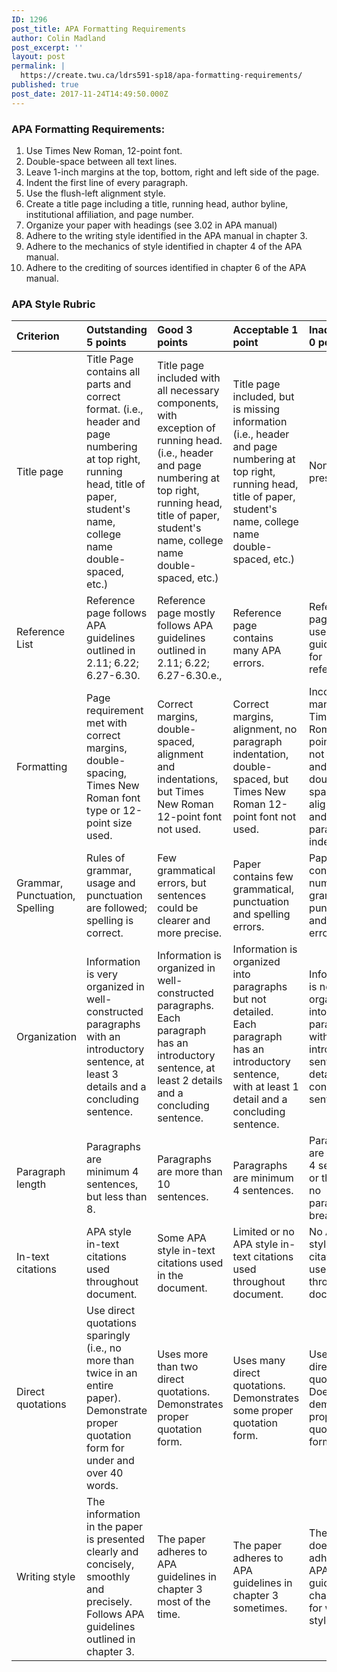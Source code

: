 ```yaml
---
ID: 1296
post_title: APA Formatting Requirements
author: Colin Madland
post_excerpt: ''
layout: post
permalink: |
  https://create.twu.ca/ldrs591-sp18/apa-formatting-requirements/
published: true
post_date: 2017-11-24T14:49:50.000Z
---
```


### APA Formatting Requirements:

1. Use Times New Roman, 12-point font.
2. Double-space between all text lines.
3. Leave 1-inch margins at the top, bottom, right and left side of the page.
4. Indent the first line of every paragraph.
5. Use the flush-left alignment style.
6. Create a title page including a title, running head, author byline, institutional affiliation, and page number.
7. Organize your paper with headings \(see 3.02 in APA manual\)
8. Adhere to the writing style identified in the APA manual in chapter 3.
9. Adhere to the mechanics of style identified in chapter 4 of the APA manual.
10. Adhere to the crediting of sources identified in chapter 6 of the APA manual. 

### APA Style Rubric

| Criterion | Outstanding 5 points | Good 3 points | Acceptable 1 point | Inadequate 0 points |
| :--- | :--- | :--- | :--- | :--- |
| Title page | Title Page contains all parts and correct format. \(i.e., header and page numbering at top right, running head, title of paper, student's name, college name double-spaced, etc.\) | Title page included with all necessary components, with exception of running head. \(i.e., header and page numbering at top right, running head, title of paper, student's name, college name double-spaced, etc.\) | Title page included, but is missing information \(i.e., header and page numbering at top right, running head, title of paper, student's name, college name double-spaced, etc.\) | None present. |
| Reference List | Reference page follows APA guidelines outlined in  2.11; 6.22; 6.27-6.30. | Reference page mostly follows APA guidelines outlined in 2.11; 6.22; 6.27-6.30.e., | Reference page contains many APA errors. | Reference page lacks use of APA guidelines for references. |
| Formatting | Page requirement met with correct margins, double-spacing, Times New Roman font type or 12-point size used. | Correct margins, double-spaced, alignment and indentations, but Times New Roman 12-point font not used. | Correct margins, alignment, no paragraph indentation, double-spaced, but Times New Roman 12-point font not used. | Incorrect margins, Times New Roman 12-point font not used and not double-spaced. No alignment and no paragraph indentation. |
| Grammar, Punctuation, Spelling | Rules of grammar, usage and punctuation are followed; spelling is correct. | Few grammatical errors, but sentences could be clearer and more precise. | Paper contains few grammatical, punctuation and spelling errors. | Paper contains numerous grammatical, punctuation, and spelling errors. |
| Organization | Information is very organized in well- constructed paragraphs with an introductory sentence, at least 3 details and a concluding sentence. | Information is organized in well-constructed paragraphs. Each paragraph has an introductory sentence, at least 2 details and a concluding sentence. | Information is organized into paragraphs but not detailed. Each paragraph has an introductory sentence, with at least 1 detail and a concluding sentence. | Information is not organized into paragraphs with introductory sentences, details or concluding sentences. |
| Paragraph length | Paragraphs are minimum 4 sentences, but less than 8. | Paragraphs are more than 10 sentences. | Paragraphs are minimum 4 sentences. | Paragraphs are less than 4 sentences or there are no paragraphs breaks. |
| In-text citations | APA style in-text citations used throughout document. | Some APA style in-text citations used in the document. | Limited or no APA style in-text citations used throughout document. | No APA style in-text citations used throughout document. |
| Direct quotations | Use direct quotations sparingly \(i.e., no more than twice in an entire paper\). Demonstrate proper quotation form for under and over 40 words. | Uses more than two direct quotations. Demonstrates proper quotation form. | Uses many direct quotations. Demonstrates some proper quotation form. | Uses many direct quotations.  Does not demonstrate proper quotation form. |
| Writing style | The information in the paper is presented clearly and concisely, smoothly and precisely.  Follows APA guidelines outlined in chapter 3. | The paper adheres to APA guidelines in chapter 3 most of the time. | The paper adheres to APA guidelines in chapter 3 sometimes. | The paper does not adhere to APA guidelines in chapter 3 for writing style. |



